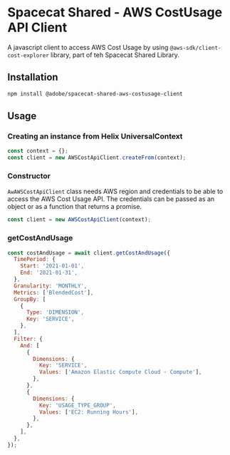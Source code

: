 # Spacecat Shared - AWS CostUsage API Client

A javascript client to access AWS Cost Usage by using `@aws-sdk/client-cost-explorer` library, part of teh Spacecat Shared Library.

## Installation
```bash
npm install @adobe/spacecat-shared-aws-costusage-client
```

## Usage

### Creating an instance from Helix UniversalContext

```js
const context = {};
const client = new AWSCostApiClient.createFrom(context);
```

### Constructor

`AwAWSCostApiClient` class needs AWS region and credentials to be able to access the AWS Cost Usage API. The credentials can be passed as an object or as a function that returns a promise.

```js
const client = new AWSCostApiClient(context);

```

### getCostAndUsage

```js
const costAndUsage = await client.getCostAndUsage({
  TimePeriod: {
    Start: '2021-01-01',
    End: '2021-01-31',
  },
  Granularity: 'MONTHLY',
  Metrics: ['BlendedCost'],
  GroupBy: [
    {
      Type: 'DIMENSION',
      Key: 'SERVICE',
    },
  ],
  Filter: {
    And: [
      {
        Dimensions: {
          Key: 'SERVICE',
          Values: ['Amazon Elastic Compute Cloud - Compute'],
        },
      },
      {
        Dimensions: {
          Key: 'USAGE_TYPE_GROUP',
          Values: ['EC2: Running Hours'],
        },
      },
    ],
  },
});
```
